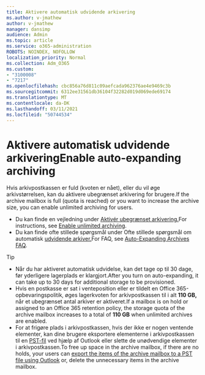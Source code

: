 ```yaml
---
title: Aktivere automatisk udvidende arkivering
ms.author: v-jmathew
author: v-jmathew
manager: dansimp
audience: Admin
ms.topic: article
ms.service: o365-administration
ROBOTS: NOINDEX, NOFOLLOW
localization_priority: Normal
ms.collection: Adm_O365
ms.custom:
- "3100008"
- "7217"
ms.openlocfilehash: cbc856a76d811c09aefcada962376ae4e9469c3b
ms.sourcegitcommit: 6312ee31561db36104f32282d019d069ede69174
ms.translationtype: MT
ms.contentlocale: da-DK
ms.lasthandoff: 03/11/2021
ms.locfileid: "50744534"
---
```

# <a name="enable-auto-expanding-archiving"></a><span data-ttu-id="4dd55-102">Aktivere automatisk udvidende arkivering</span><span class="sxs-lookup"><span data-stu-id="4dd55-102">Enable auto-expanding archiving</span></span>

<span data-ttu-id="4dd55-103">Hvis arkivpostkassen er fuld (kvoten er nået), eller du vil øge arkivstørrelsen, kan du aktivere ubegrænset arkivering for brugere.</span><span class="sxs-lookup"><span data-stu-id="4dd55-103">If the archive mailbox is full (quota is reached) or you want to increase the archive size, you can enable unlimited archiving for users.</span></span>

- <span data-ttu-id="4dd55-104">Du kan finde en vejledning under [Aktivér ubegrænset arkivering.](https://docs.microsoft.com/office365/securitycompliance/enable-unlimited-archiving)</span><span class="sxs-lookup"><span data-stu-id="4dd55-104">For instructions, see [Enable unlimited archiving](https://docs.microsoft.com/office365/securitycompliance/enable-unlimited-archiving).</span></span>
- <span data-ttu-id="4dd55-105">Du kan finde ofte stillede spørgsmål under Ofte stillede spørgsmål om automatisk [udvidende arkiver.](https://blogs.technet.microsoft.com/exchange/2018/04/09/office-365-auto-expanding-archives-faq/)</span><span class="sxs-lookup"><span data-stu-id="4dd55-105">For FAQ, see [Auto-Expanding Archives FAQ](https://blogs.technet.microsoft.com/exchange/2018/04/09/office-365-auto-expanding-archives-faq/).</span></span>

> [!TIP]
>
> - <span data-ttu-id="4dd55-106">Når du har aktiveret automatisk udvidelse, kan det tage op til 30 dage, før yderligere lagerplads er klargjort.</span><span class="sxs-lookup"><span data-stu-id="4dd55-106">After you turn on auto-expanding, it can take up to 30 days for additional storage to be provisioned.</span></span>
> - <span data-ttu-id="4dd55-107">Hvis en postkasse er sat i venteposition eller er tildelt en Office 365-opbevaringspolitik, øges lagerkvoten for arkivpostkassen til i alt **110 GB,** når et ubegrænset antal arkiver er aktiveret.</span><span class="sxs-lookup"><span data-stu-id="4dd55-107">If a mailbox is on hold or assigned to an Office 365 retention policy, the storage quota of the archive mailbox increases to a total of **110 GB** when unlimited archives are enabled.</span></span>
> - <span data-ttu-id="4dd55-108">For at frigøre plads i arkivpostkassen, hvis der ikke er nogen ventende elementer, kan dine brugere eksportere elementerne i arkivpostkassen til en [PST-fil](https://support.office.com/article/Export-or-backup-email-contacts-and-calendar-to-an-Outlook-pst-file-14252b52-3075-4e9b-be4e-ff9ef1068f91) ved hjælp af Outlook eller slette de unødvendige elementer i arkivpostkassen.</span><span class="sxs-lookup"><span data-stu-id="4dd55-108">To free up space in the archive mailbox, if there are no holds, your users can [export the items of the archive mailbox to a PST file using Outlook](https://support.office.com/article/Export-or-backup-email-contacts-and-calendar-to-an-Outlook-pst-file-14252b52-3075-4e9b-be4e-ff9ef1068f91) or, delete the unnecessary items in the archive mailbox.</span></span>

